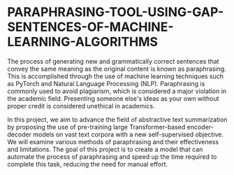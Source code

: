 # PARAPHRASING-TOOL-USING-GAP-SENTENCES-OF-MACHINE-LEARNING-ALGORITHMS

The process of generating new and grammatically correct sentences that convey the same meaning as the original content is known as paraphrasing. This is accomplished through the use of machine learning techniques such as PyTorch and Natural Language Processing (NLP). Paraphrasing is commonly used to avoid plagiarism, which is considered a major violation in the academic field. Presenting someone else's ideas as your own without proper credit is considered unethical in academics.

In this project, we aim to advance the field of abstractive text summarization by proposing the use of pre-training large Transformer-based encoder-decoder models on vast text corpora with a new self-supervised objective. We will examine various methods of paraphrasing and their effectiveness and limitations. The goal of this project is to create a model that can automate the process of paraphrasing and speed up the time required to complete this task, reducing the need for manual effort.
